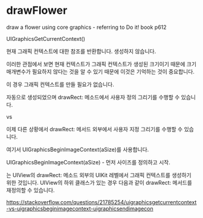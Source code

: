 # drawFlower
draw a flower using core graphics - referring to Do it! book p612


UIGraphicsGetCurrentContext() 

현재 그래픽 컨텍스트에 대한 참조를 반환합니다. 생성하지 않습니다.

이러한 관점에서 보면 현재 컨텍스트가 그래픽 컨텍스트가 생성된 크기이기 때문에 크기 매개변수가 필요하지 않다는 것을 알 수 있기 때문에 이것은 기억하는 것이 중요합니다.

이 경우 그래픽 컨텍스트를 만들 필요가 없습니다. 

자동으로 생성되었으며 drawRect: 메소드에서 사용자 정의 그리기를 수행할 수 있습니다.

 

vs 


이제 다른 상황에서 drawRect: 메서드 외부에서 사용자 지정 그리기를 수행할 수 있습니다. 

여기서 UIGraphicsBeginImageContext(aSize)를 사용합니다.

UIGraphicsBeginImageContext(aSize) - 먼저 사이즈를 정의하고 시작.

는 UIView의 drawRect: 메소드 외부의 UIKit 레벨에서 그래픽 컨텍스트를 생성하기 위한 것입니다.
UIView의 하위 클래스가 있는 경우 다음과 같이 drawRect: 메서드를 재정의할 수 있습니다.


https://stackoverflow.com/questions/21785254/uigraphicsgetcurrentcontext-vs-uigraphicsbeginimagecontext-uigraphicsendimagecon
